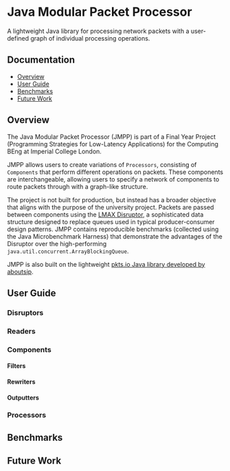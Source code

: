 # Java Modular Packet Processor

A lightweight Java library for processing network packets with a user-defined graph of individual processing operations.

## Documentation

- [Overview](#overview)
- [User Guide](#user-guide)
- [Benchmarks](#benchmarks)
- [Future Work](#future-work)

## Overview

The Java Modular Packet Processor (JMPP) is part of a Final Year Project (Programming Strategies for Low-Latency Applications) for the Computing BEng at Imperial College London.

JMPP allows users to create variations of `Processors`, consisting of `Components` that perform different operations on packets. These components are interchangeable, allowing users to specify a network of components to route packets through with a graph-like structure.

The project is not built for production, but instead has a broader objective that aligns with the purpose of the university project. Packets are passed between components using the [LMAX Disruptor](https://lmax-exchange.github.io/disruptor/), a sophisticated data structure designed to replace queues used in typical producer-consumer design patterns. JMPP contains reproducible benchmarks (collected using the Java Microbenchmark Harness) that demonstrate the advantages of the Disruptor over the high-performing `java.util.concurrent.ArrayBlockingQueue`.

JMPP is also built on the lightweight [pkts.io Java library developed by aboutsip](https://github.com/aboutsip/pkts).

## User Guide

### Disruptors

### Readers

### Components

#### Filters

#### Rewriters

#### Outputters

### Processors

## Benchmarks

## Future Work

